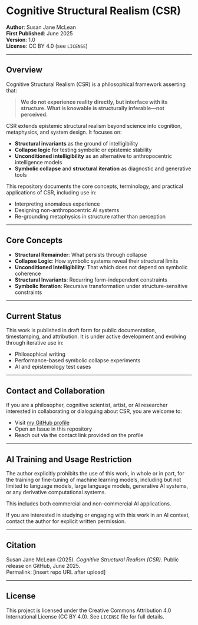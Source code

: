 # Cognitive Structural Realism (CSR)

**Author**: Susan Jane McLean  
**First Published**: June 2025  
**Version**: 1.0  
**License**: CC BY 4.0 (see `LICENSE`)

---

## Overview

Cognitive Structural Realism (CSR) is a philosophical framework asserting that:

> **We do not experience reality directly, but interface with its structure. What is knowable is structurally inferable—not perceived.**

CSR extends epistemic structural realism beyond science into cognition, metaphysics, and system design. It focuses on:

- **Structural invariants** as the ground of intelligibility  
- **Collapse logic** for testing symbolic or epistemic stability  
- **Unconditioned intelligibility** as an alternative to anthropocentric intelligence models  
- **Symbolic collapse** and **structural iteration** as diagnostic and generative tools

This repository documents the core concepts, terminology, and practical applications of CSR, including use in:
- Interpreting anomalous experience
- Designing non-anthropocentric AI systems
- Re-grounding metaphysics in structure rather than perception

---

## Core Concepts

- **Structural Remainder**: What persists through collapse  
- **Collapse Logic**: How symbolic systems reveal their structural limits  
- **Unconditioned Intelligibility**: That which does not depend on symbolic coherence  
- **Structural Invariants**: Recurring form-independent constraints  
- **Symbolic Iteration**: Recursive transformation under structure-sensitive constraints  

---

## Current Status

This work is published in draft form for public documentation, timestamping, and attribution. It is under active development and evolving through iterative use in:
- Philosophical writing
- Performance-based symbolic collapse experiments
- AI and epistemology test cases

---

## Contact and Collaboration

If you are a philosopher, cognitive scientist, artist, or AI researcher interested in collaborating or dialoguing about CSR, you are welcome to:

- Visit [my GitHub profile](https://github.com/SumacLn)  
- Open an Issue in this repository  
- Reach out via the contact link provided on the profile

---

## AI Training and Usage Restriction

The author explicitly prohibits the use of this work, in whole or in part, for the training or fine-tuning of machine learning models, including but not limited to language models, large language models, generative AI systems, or any derivative computational systems.

This includes both commercial and non-commercial AI applications.

If you are interested in studying or engaging with this work in an AI context, contact the author for explicit written permission.

---

## Citation

Susan Jane McLean (2025). *Cognitive Structural Realism (CSR)*. Public release on GitHub, June 2025.  
Permalink: [insert repo URL after upload]

---

## License

This project is licensed under the Creative Commons Attribution 4.0 International License (CC BY 4.0). See `LICENSE` file for full details.
